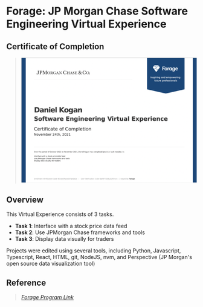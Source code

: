 # Forage: JP Morgan Chase Software Engineering Virtual Experience

## Certificate of Completion
> <img src="cert.png"/>

## Overview

This Virtual Experience consists of 3 tasks.
+ **Task 1**: Interface with a stock price data feed
+ **Task 2**:  Use JPMorgan Chase frameworks and tools
+ **Task 3**: Display data visually for traders

Projects were edited using several tools, including Python, Javascript, Typescript, React, HTML, git, NodeJS, nvm, and Perspective (JP Morgan's open source data visualization tool)


## Reference
> [_Forage Program Link_](https://www.theforage.com/virtual-internships/prototype/R5iK7HMxJGBgaSbvk/JP-Morgan-Banking-Technology-Virtual-Program?ref=6afoFnBXduZLXmtvb)

